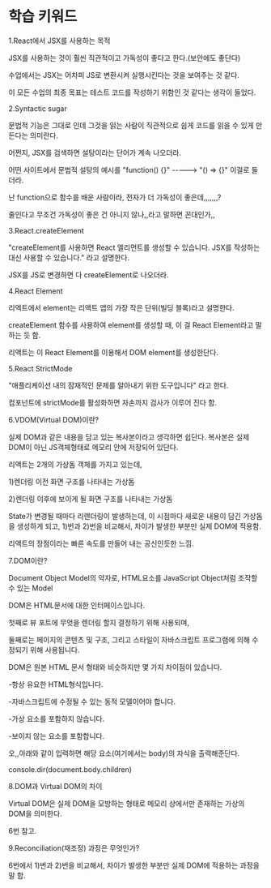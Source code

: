 # 학습 키워드

1.React에서 JSX를 사용하는 목적

JSX를 사용하는 것이 훨씬 직관적이고 가독성이 좋다고 한다.(보안에도 좋단다)

수업에서는 JSX는 어차피 JS로 변환시켜 실행시킨다는 것을 보여주는 것 같다.

이 모든 수업의 최종 목표는 테스트 코드를 작성하기 위함인 것 같다는 생각이 들었다.



2.Syntactic sugar

문법적 기능은 그대로 인데 그것을 읽는 사람이 직관적으로 쉽게 코드를 읽을 수 있게 만든다는 의미란다.

어쩐지, JSX를 검색하면 설탕이라는 단어가 계속 나오더라.&#x20;

어떤 사이트에서 문법적 설탕의 예시를 "function() {}" ----->  "() => {}" 이걸로 들더라.

난 function으로 함수를 배운 사람이라, 전자가 더 가독성이 좋은데,,,,,,,?&#x20;

줄인다고 무조건 가독성이 좋은 건 아니지 않나,,라고 말하면 꼰대인가,,



3.React.createElement

"createElement를 사용하면 React 엘리먼트를 생성할 수 있습니다. JSX를 작성하는 대신 사용할 수 있습니다." 라고 설명한다.

JSX를 JS로 변경하면 다 createElement로 나오더라.



4.React Element

리엑트에서 element는 리액트 앱의 가장 작은 단위(빌딩 블록)라고 설명한다.

createElement 함수를 사용하여 element를 생성할 때, 이 걸 React Element라고 말하는 듯 함.

리액트는 이 React Element를 이용해서 DOM element를 생성한단다.



5.React StrictMode

"애플리케이션 내의 잠재적인 문제를 알아내기 위한 도구입니다" 라고 한다.

컴포넌트에 strictMode를 활성화하면 자손까지 검사가 이루어 진다 함.&#x20;



6.VDOM(Virtual DOM)이란?

실제 DOM과 같은 내용을 담고 있는 복사본이라고 생각하면 쉽단다. 복사본은 실제 DOM이 아닌 JS객체형태로 메모리 안에 저장되어 있단다.

리액트는 2개의 가상돔 객체를 가지고 있는데,

1\)렌더링 이전 화면 구조를 나타내는 가상돔

2\)렌더링 이후에 보이게 될 화면 구조를 나타내는 가상돔

State가 변경될 때마다 리렌더링이 발생하는데, 이 시점마다 새로운 내용이 담긴 가상돔을 생성하게 되고, 1)번과 2)번을 비교해서, 차이가 발생한 부분만 실제 DOM에 적용함.

리액트의 장점이라는 빠른 속도를 만들어 내는 공신인듯한 느낌.&#x20;



7.DOM이란?

Document Object Model의 약자로, HTML요소를 JavaScript Object처럼 조작할 수 있는 Model

DOM은 HTML문서에 대한 인터페이스입니다.&#x20;

첫째로 뷰 포트에 무엇을 렌더링 할지 결정하기 위해 사용되며,&#x20;

둘째로는 페이지의 콘텐츠 및 구조, 그리고 스타일이 자바스크립트 프로그램에 의해 수정되기 위해 사용됩니다.

DOM은 원본 HTML 문서 형태와 비슷하지만 몇 가지 차이점이 있습니다.

\-항상 유요한 HTML형식입니다.

\-자바스크립트에 수정될 수 있는 동적 모델이어야 합니다.

\-가상 요소를 포함하지 않습니다.

\-보이지 않는 요소를 포함합니다.



오,,아래와 같이 입력하면 해당 요소(여기에서는 body)의 자식을 출력해준단다.

console.dir(document.body.children)



8.DOM과 Virtual DOM의 차이

Virtual DOM은 실제 DOM을 모방하는 형태로 메모리 상에서만 존재하는 가상의 DOM을 의미한다.

6번 참고.



9.Reconciliation(재조정) 과정은 무엇인가?

6번에서 1)번과 2)번을 비교해서, 차이가 발생한 부분만 실제 DOM에 적용하는 과정을 말 함.







